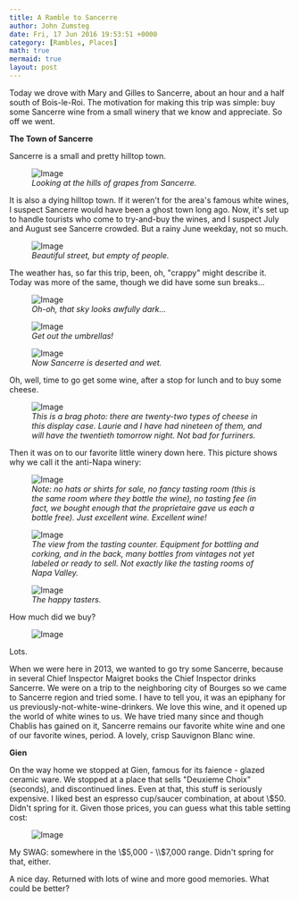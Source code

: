 ```yaml
---
title: A Ramble to Sancerre
author: John Zumsteg
date: Fri, 17 Jun 2016 19:53:51 +0000
category: [Rambles, Places]
math: true
mermaid: true
layout: post
---
```

Today we drove with Mary and Gilles to Sancerre, about an hour and a half south of Bois-le-Roi. The motivation for making this trip was simple: buy some Sancerre wine from a small winery that we know and appreciate. So off we went.

<strong>The Town of Sancerre</strong>

Sancerre is a small and pretty hilltop town.

<figure>
	<img class = "landscape" src="{{"/assets/images/2016/06/DSC00107.jpg" | prepend: site.baseurl  }}" alt="Image" />
	<figcaption><em>Looking at the hills of grapes from Sancerre.</em></figcaption>
</figure>



It is also a dying hilltop town. If it weren't for the area's famous white wines, I suspect Sancerre would have been a ghost town long ago. Now, it's set up to handle tourists who come to try-and-buy the wines, and I suspect July and August see Sancerre crowded. But a rainy June weekday, not so much.

<figure>
	<img class = "portrait" src="{{"/assets/images/2016/06/DSC00108.jpg" | prepend: site.baseurl  }}" alt="Image" />
	<figcaption><em>Beautiful street, but empty of people.</em></figcaption>
</figure>



The weather has, so far this trip, been, oh, "crappy" might describe it. Today was more of the same, though we did have some sun breaks...

<figure>
	<img class = "portrait" src="{{"/assets/images/2016/06/DSC00121.jpg" | prepend: site.baseurl  }}" alt="Image" />
	<figcaption><em>Oh-oh, that sky looks awfully dark...</em></figcaption>
</figure>



<figure>
	<img class = "portrait" src="{{"/assets/images/2016/06/DSC00122.jpg" | prepend: site.baseurl  }}" alt="Image" />
	<figcaption><em>Get out the umbrellas!</em></figcaption>
</figure>



<figure>
	<img class = "portrait" src="{{"/assets/images/2016/06/DSC00123a.jpg" | prepend: site.baseurl  }}" alt="Image" />
	<figcaption><em>Now Sancerre is deserted and wet.</em></figcaption>
</figure>



 

Oh, well, time to go get some wine, after a stop for lunch and to buy some cheese.

<figure>
	<img class = "landscape" src="{{"/assets/images/2016/06/DSC00130.jpg" | prepend: site.baseurl  }}" alt="Image" />
	<figcaption><em>This is a brag photo: there are twenty-two types of cheese in this display case. Laurie and I have had nineteen of them, and will have the twentieth tomorrow night. Not bad for furriners.</em></figcaption>
</figure>



Then it was on to our favorite little winery down here. This picture shows why we call it the anti-Napa winery:

<figure>
	<img class = "landscape" src="{{"/assets/images/2016/06/DSC00134.jpg" | prepend: site.baseurl  }}" alt="Image" />
	<figcaption><em>Note: no hats or shirts for sale, no fancy tasting room (this is the same room where they bottle the wine), no tasting fee (in fact, we bought enough that the proprietaire gave us each a bottle free). Just excellent wine. Excellent wine!</em></figcaption>
</figure>



<figure>
	<img class = "landscape" src="{{"/assets/images/2016/06/DSC00140.jpg" | prepend: site.baseurl  }}" alt="Image" />
	<figcaption><em>The view from the tasting counter. Equipment for bottling and corking, and in the back, many bottles from vintages not yet labeled or ready to sell. Not exactly like the tasting rooms of Napa Valley.</em></figcaption>
</figure>



<figure>
	<img class = "landscape" src="{{"/assets/images/2016/06/DSC00136.jpg" | prepend: site.baseurl  }}" alt="Image" />
	<figcaption><em>The happy tasters.</em></figcaption>
</figure>



How much did we buy?

<figure>
	<img class = "landscape" src="{{"/assets/images/2016/06/DSC00148.jpg" | prepend: site.baseurl  }}" alt="Image" />
	<figcaption></figcaption>
</figure>



Lots.

When we were here in 2013, we wanted to go try some Sancerre, because in several Chief Inspector Maigret books the Chief Inspector drinks Sancerre. We were on a trip to the neighboring city of Bourges so we came to Sancerre region and tried some. I have to tell you, it was an epiphany for us previously-not-white-wine-drinkers. We love this wine, and it opened up the world of white wines to us. We have tried many since and though Chablis has gained on it, Sancerre remains our favorite white wine and one of our favorite wines, period. A lovely, crisp Sauvignon Blanc wine.

<strong>Gien</strong>

On the way home we stopped at Gien, famous for its faience - glazed ceramic ware. We stopped at a place that sells "Deuxieme Choix" (seconds), and discontinued lines. Even at that, this stuff is seriously expensive. I liked best an espresso cup/saucer combination, at about \\$50. Didn't spring for it. Given those prices, you can guess what this table setting cost:

<figure>
	<img class = "landscape" src="{{"/assets/images/2016/06/DSC00150.jpg" | prepend: site.baseurl  }}" alt="Image" />
	<figcaption></figcaption>
</figure>



My SWAG: somewhere in the \\$5,000 - \\$7,000 range. Didn't spring for that, either.

A nice day. Returned with lots of wine and more good memories. What could be better?

